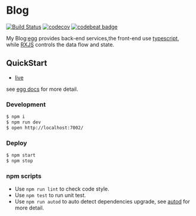 # Blog

[![Build Status](https://www.travis-ci.org/gatinul/Blog.svg?branch=master)](https://travis-ci.org/gatinul/Blog)
[![codecov](https://codecov.io/gh/gatinul/Blog/branch/master/graph/badge.svg)](https://codecov.io/gh/gatinul/Blog)
[![codebeat badge](https://codebeat.co/badges/02f41e24-762d-4c06-9b93-053b081f6acf)](https://codebeat.co/projects/github-com-gatinul-blog-master)

My Blog:[egg](https://eggjs.org) provides back-end services,the front-end use [typescript](http://www.typescriptlang.org), while [RXJS](http://reactivex.io/rxjs/) controls the data flow and state.

## QuickStart

- [live](http://gatinul.org:7002)

<!-- add docs here for user -->

see [egg docs][egg] for more detail.

### Development

```bash
$ npm i
$ npm run dev
$ open http://localhost:7002/
```

### Deploy

```bash
$ npm start
$ npm stop
```

### npm scripts

- Use `npm run lint` to check code style.
- Use `npm test` to run unit test.
- Use `npm run autod` to auto detect dependencies upgrade, see [autod](https://www.npmjs.com/package/autod) for more detail.


[egg]: https://eggjs.org
